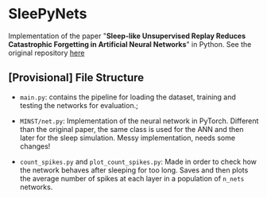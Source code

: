 # SleePyNets

Implementation of the paper "**Sleep-like Unsupervised Replay Reduces Catastrophic Forgetting in Artificial Neural Networks**" in Python. See the original repository  [here](https://github.com/tmtadros/SleepReplayConsolidation)

## [Provisional] File Structure

- `main.py`: contains the pipeline for loading the dataset, training and testing the networks for evaluation.;

- `MINST/net.py`: Implementation of the neural network in PyTorch. Different than the original paper, the same class is used for the ANN and then later for the sleep simulation. Messy implementation, needs some changes!

- `count_spikes.py` and `plot_count_spikes.py`: Made in order to check how the network behaves after sleeping for too long. Saves and then plots the average number of spikes at each layer in a population of `n_nets` networks.
